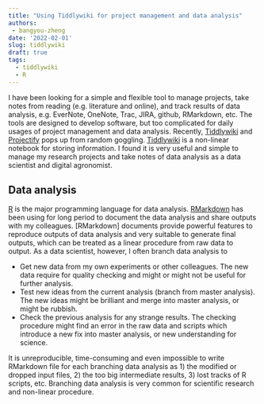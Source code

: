 ```yaml
---
title: "Using Tiddlywiki for project management and data analysis"
authors: 
 - bangyou-zheng
date: '2022-02-01'
slug: tiddlywiki
draft: true
tags:
  - tiddlywiki
  - R
---
```



I have been looking for a simple and flexible tool to manage projects, take notes from reading (e.g. literature and online), and track results of data analysis, e.g. EverNote, OneNote, Trac, JIRA, github, RMarkdown, etc. The tools are designed to develop software, but too complicated for daily usages of project management and data analysis. Recently, [Tiddlywiki](https://tiddlywiki.com/) and [Projectify](https://thaddeusjiang.github.io/Projectify/) pops up from random goggling. [Tiddlywiki](https://tiddlywiki.com/) is a non-linear notebook for storing information. I found it is very useful and simple to manage my research projects and take notes of data analysis as a data scientist and digital agronomist. 



## Data analysis

[R](https://www.r-project.org/) is the major programming language for data analysis. [RMarkdown](https://rmarkdown.rstudio.com/) has been using for long period to document the data analysis and share outputs with my colleagues. [RMarkdown] documents provide powerful features to reproduce outputs of data analysis and very suitable to generate final outputs, which can be treated as a linear procedure from raw data to output. As a data scientist, however, I often branch data analysis to 

* Get new data from my own experiments or other colleagues. The new data require for quality checking and might or might not be useful for further analysis.
* Test new ideas from the current analysis (branch from master analysis). The new ideas might be brilliant and merge into master analysis, or might be rubbish.
* Check the previous analysis for any strange results. The checking procedure might find an error in the raw data and scripts which introduce a new fix into master analysis, or new understanding for science. 

It is unreproducible, time-consuming and even impossible to write RMarkdown file for each branching data analysis as 1) the modified or dropped input files, 2) the too big intermediate results, 3) lost tracks of R scripts, etc. Branching data analysis is very common for scientific research and non-linear procedure.






 

<!--

## Stick a tiddler for daily logs at the top

I like to write a daily log for what I did for each day and stick on the top of page.

* Create a tiddler with title `StickyTiddler`.
* Add tag `$:/tags/AboveStory`.
* In that tiddler's text field, enter:

```
<$tiddler tiddler=<<now "DDth MMM YYYY">> >
     <$transclude tiddler="$:/core/ui/ViewTemplate"/>
</$tiddler>
```

The sticky tiddler show the daily journal tiddler with title which has format as DDth MMM YYYY (e.g. 16th February 2022).

-->


